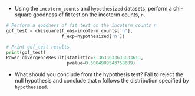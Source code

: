 - Using the `incoterm_counts` and `hypothesized` datasets, perform a chi-square goodness of fit test on the incoterm counts, `n`.
```Python
# Perform a goodness of fit test on the incoterm counts n
gof_test = chisquare(f_obs=incoterm_counts['n'], 
					 f_exp=hypothesized['n'])

# Print gof_test results
print(gof_test)
Power_divergenceResult(statistic=2.3633633633633613, 
					   pvalue=0.5004909543758689)
```
- What should you conclude from the hypothesis test?
Fail to reject the null hypothesis and conclude that `n` follows the distribution specified by `hypothesized`.